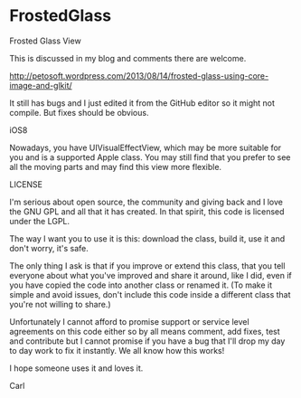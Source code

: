 FrostedGlass
============

Frosted Glass View

This is discussed in my blog and comments there are welcome.

http://petosoft.wordpress.com/2013/08/14/frosted-glass-using-core-image-and-glkit/

It still has bugs and I just edited it from the GitHub editor so it might not compile. But fixes should be obvious.



iOS8

Nowadays, you have UIVisualEffectView, which may be more suitable for you and is a supported Apple class.  You may still find that you prefer to see all the moving parts and may find this view more flexible.


LICENSE

I'm serious about open source, the community and giving back and I love the GNU GPL and all that it has created.  In that spirit, this code is licensed under the LGPL.

The way I want you to use it is this: download the class, build it, use it and don't worry, it's safe.

The only thing I ask is that if you improve or extend this class, that you tell everyone about what you've improved and share it around, like I did, even if you have copied the code into another class or renamed it.  (To make it simple and avoid issues, don't include this code inside a different class that you're not willing to share.)

Unfortunately I cannot afford to promise support or service level agreements on this code either so by all means comment, add fixes, test and contribute but I cannot promise if you have a bug that I'll drop my day to day work to fix it instantly.  We all know how this works!



I hope someone uses it and loves it.

Carl
